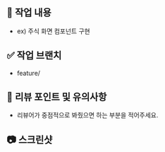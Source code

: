 ## 📌 작업 내용
- ex) 주식 화면 컴포넌트 구현

## ✅ 작업 브랜치
- feature/

## 🤔 리뷰 포인트 및 유의사항
- 리뷰어가 중점적으로 봐줬으면 하는 부분을 적어주세요.

## 📷 스크린샷
